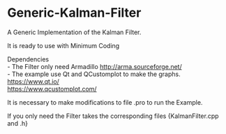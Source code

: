# Generic-Kalman-Filter
A Generic Implementation of the Kalman Filter.

It is ready to use with Minimum Coding

Dependencies  
    - The Filter only need Armadillo <html> http://arma.sourceforge.net/ </html>  
    - The example use Qt and QCustomplot to make the graphs.  
            <html> https://www.qt.io/ </html>   
            <html> https://www.qcustomplot.com/ </html>
            
It is necessary to make modifications to file .pro to run the Example. 

If you only need the Filter takes the corresponding files {KalmanFilter.cpp and .h}
